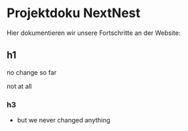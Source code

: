 # Projektdoku NextNest

Hier dokumentieren wir unsere Fortschritte an der Website:

## h1

no change so far

not at all

### h3

- but we never changed anything


